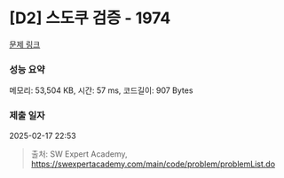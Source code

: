 # [D2] 스도쿠 검증 - 1974 

[문제 링크](https://swexpertacademy.com/main/code/problem/problemDetail.do?contestProbId=AV5Psz16AYEDFAUq) 

### 성능 요약

메모리: 53,504 KB, 시간: 57 ms, 코드길이: 907 Bytes

### 제출 일자

2025-02-17 22:53



> 출처: SW Expert Academy, https://swexpertacademy.com/main/code/problem/problemList.do